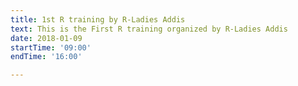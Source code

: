 ```yaml
---
title: 1st R training by R-Ladies Addis
text: This is the First R training organized by R-Ladies Addis
date: 2018-01-09
startTime: '09:00'
endTime: '16:00'

---
```


